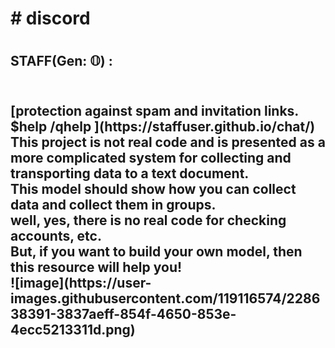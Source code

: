 <h1># discord<h1>
<h2>STAFF(Gen: 𝕆) :<h2> <br>
[protection against spam and invitation links. $help /qhelp ](https://staffuser.github.io/chat/)
This project is not real code and is presented as a more complicated system for collecting and transporting data to a text document. <br>
This model should show how you can collect data and collect them in groups. <br>
well, yes, there is no real code for checking accounts, etc. <br>
But, if you want to build your own model, then this resource will help you! <br>
![image](https://user-images.githubusercontent.com/119116574/228638391-3837aeff-854f-4650-853e-4ecc5213311d.png)
